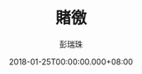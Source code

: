 ---
issue: 260
title: 賭徼
author: 彭瑞珠
language: 四縣
date: 2018-01-25T00:00:00.000+08:00
topic: 抒懷
difficulty: 3
wikidata: Q98096136
wikidata_link: https://www.wikidata.org/wiki/Q98096136
---